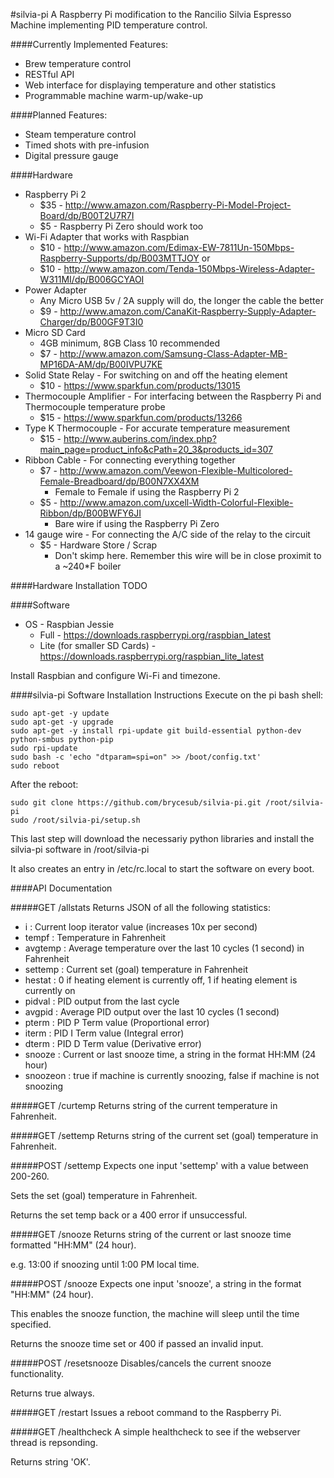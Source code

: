 #silvia-pi
A Raspberry Pi modification to the Rancilio Silvia Espresso Machine implementing PID temperature control.

####Currently Implemented Features:
* Brew temperature control
* RESTful API
* Web interface for displaying temperature and other statistics
* Programmable machine warm-up/wake-up

####Planned Features:
* Steam temperature control
* Timed shots with pre-infusion
* Digital pressure gauge

####Hardware
* Raspberry Pi 2
  * $35 - http://www.amazon.com/Raspberry-Pi-Model-Project-Board/dp/B00T2U7R7I
  * $5 - Raspberry Pi Zero should work too
* Wi-Fi Adapter that works with Raspbian
  * $10 - http://www.amazon.com/Edimax-EW-7811Un-150Mbps-Raspberry-Supports/dp/B003MTTJOY or
  * $10 - http://www.amazon.com/Tenda-150Mbps-Wireless-Adapter-W311MI/dp/B006GCYAOI
* Power Adapter
  * Any Micro USB 5v / 2A supply will do, the longer the cable the better
  * $9 - http://www.amazon.com/CanaKit-Raspberry-Supply-Adapter-Charger/dp/B00GF9T3I0
* Micro SD Card
  * 4GB minimum, 8GB Class 10 recommended
  * $7 - http://www.amazon.com/Samsung-Class-Adapter-MB-MP16DA-AM/dp/B00IVPU7KE
* Solid State Relay - For switching on and off the heating element
  * $10 - https://www.sparkfun.com/products/13015
* Thermocouple Amplifier - For interfacing between the Raspberry Pi and Thermocouple temperature probe
  * $15 - https://www.sparkfun.com/products/13266
* Type K Thermocouple - For accurate temperature measurement
  * $15 - http://www.auberins.com/index.php?main_page=product_info&cPath=20_3&products_id=307
* Ribbon Cable - For connecting everything together
  * $7 - http://www.amazon.com/Veewon-Flexible-Multicolored-Female-Breadboard/dp/B00N7XX4XM
    * Female to Female if using the Raspberry Pi 2
  * $5 - http://www.amazon.com/uxcell-Width-Colorful-Flexible-Ribbon/dp/B00BWFY6JI
    * Bare wire if using the Raspberry Pi Zero
* 14 gauge wire - For connecting the A/C side of the relay to the circuit
  * $5 - Hardware Store / Scrap
    * Don't skimp here.  Remember this wire will be in close proximit to a ~240*F boiler

####Hardware Installation
TODO

####Software
* OS - Raspbian Jessie
  * Full - https://downloads.raspberrypi.org/raspbian_latest
  * Lite (for smaller SD Cards) - https://downloads.raspberrypi.org/raspbian_lite_latest

Install Raspbian and configure Wi-Fi and timezone.

####silvia-pi Software Installation Instructions
Execute on the pi bash shell:
````
sudo apt-get -y update
sudo apt-get -y upgrade
sudo apt-get -y install rpi-update git build-essential python-dev python-smbus python-pip
sudo rpi-update
sudo bash -c 'echo "dtparam=spi=on" >> /boot/config.txt'
sudo reboot
````

After the reboot:
````
sudo git clone https://github.com/brycesub/silvia-pi.git /root/silvia-pi
sudo /root/silvia-pi/setup.sh
````
This last step will download the necessariy python libraries and install the silvia-pi software in /root/silvia-pi

It also creates an entry in /etc/rc.local to start the software on every boot.

####API Documentation

#####GET /allstats
Returns JSON of all the following statistics:
* i : Current loop iterator value (increases 10x per second)
* tempf : Temperature in Fahrenheit
* avgtemp : Average temperature over the last 10 cycles (1 second) in Fahrenheit
* settemp : Current set (goal) temperature in Fahrenheit
* hestat : 0 if heating element is currently off, 1 if heating element is currently on
* pidval : PID output from the last cycle
* avgpid : Average PID output over the last 10 cycles (1 second)
* pterm : PID P Term value (Proportional error)
* iterm : PID I Term value (Integral error)
* dterm : PID D Term value (Derivative error)
* snooze : Current or last snooze time, a string in the format HH:MM (24 hour)
* snoozeon : true if machine is currently snoozing, false if machine is not snoozing

#####GET /curtemp
Returns string of the current temperature in Fahrenheit.

#####GET /settemp
Returns string of the current set (goal) temperature in Fahrenheit.

#####POST /settemp
Expects one input 'settemp' with a value between 200-260.

Sets the set (goal) temperature in Fahrenheit.

Returns the set temp back or a 400 error if unsuccessful.

#####GET /snooze
Returns string of the current or last snooze time formatted "HH:MM" (24 hour).

e.g. 13:00 if snoozing until 1:00 PM local time.

#####POST /snooze
Expects one input 'snooze', a string in the format "HH:MM" (24 hour).

This enables the snooze function, the machine will sleep until the time specified.

Returns the snooze time set or 400 if passed an invalid input.

#####POST /resetsnooze
Disables/cancels the current snooze functionality.

Returns true always.

#####GET /restart
Issues a reboot command to the Raspberry Pi.

#####GET /healthcheck
A simple healthcheck to see if the webserver thread is repsonding.

Returns string 'OK'.

